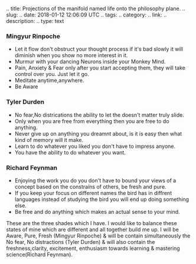 
.. title: Projections of the manifold named life onto the philosophy plane.
.. slug: 
.. date: 2018-01-12 12:06:09 UTC
.. tags: 
.. category: 
.. link: 
.. description: 
.. type: text


### Mingyur Rinpoche

* Let it flow don't obstruct your thought process if it's bad slowly it will diminish when you show no more interest in it.
* Murmur with your dancing Neurons inside your Monkey Mind.
* Pain, Anxiety & Fear only after you start accepting them, they will take control over you. Just let it go.
* Meditate anytime,anywhere.
* Be Aware

### Tyler Durden

* No fear,No districations the ability to let the doesn't matter truly slide.
* Only when you are free from everything then you are free to do anything.
* Never give up on anything you dreamnt about, is it is easy then what kind of memory will it make.
* Learn to do whatever you liked you don't have to impress anyone.
* You have the ability to do whatever you want.

### Richard Feynman

* Enjoying the work you do you don't have to bound your views of a concept based on the constrains of others, be fresh and pure.
* If you keep your focus on different names the bird has in diffrent languages instead of studying the bird you will end up doing something else.
* Be free and do anything which makes an actual sense to your mind.


These are the three shades which I have. I would like to balance these states of mine which are different and all together build me up. I will be Aware, Pure, Fresh (Mingyur Rinpoche) & will be contain simultaneously the No fear, No distractions (Tyler Durden) & will also contain the freshness,clarity, excitement, enthusiasm towards learning & mastering science(Richard Feynman). 
